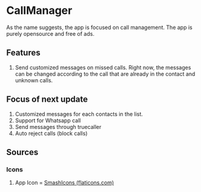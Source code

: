 # CallManager
As the name suggests, the app is focused on call management. The app is purely opensource and free of ads.

## Features
1. Send customized messages on missed calls. Right now, the messages can be changed according to the call that are already in the contact and unknown calls.

## Focus of next update
1. Customized messages for each contacts in the list.
1. Support for Whatsapp call
1. Send messages through truecaller
1. Auto reject calls (block calls)
## Sources
### Icons
1. App Icon = [SmashIcons (flaticons.com)](https://www.flaticon.com/free-icon/bust_2810974?term=message&page=1&position=56)
